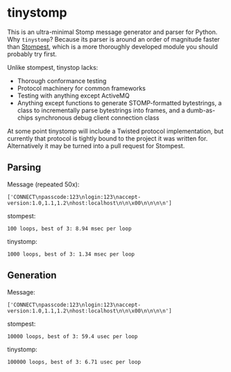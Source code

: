 
# tinystomp

This is an ultra-minimal Stomp message generator and parser for Python. Why
`tinystomp`? Because its parser is around an order of magnitude faster than <a
href="https://github.com/nikipore/stompest/">Stompest</a>, which is a more
thoroughly developed module you should probably try first.

Unlike stompest, tinystop lacks:

* Thorough conformance testing
* Protocol machinery for common frameworks
* Testing with anything except ActiveMQ
* Anything except functions to generate STOMP-formatted bytestrings, a class to
  incrementally parse bytestrings into frames, and a dumb-as-chips synchronous
  debug client connection class

At some point tinystomp will include a Twisted protocol implementation, but
currently that protocol is tightly bound to the project it was written for.
Alternatively it may be turned into a pull request for Stompest.


## Parsing

Message (repeated 50x):

    ['CONNECT\npasscode:123\nlogin:123\naccept-version:1.0,1.1,1.2\nhost:localhost\n\n\x00\n\n\n\n']

stompest:

    100 loops, best of 3: 8.94 msec per loop

tinystomp:

    1000 loops, best of 3: 1.34 msec per loop


## Generation

Message:

    ['CONNECT\npasscode:123\nlogin:123\naccept-version:1.0,1.1,1.2\nhost:localhost\n\n\x00\n\n\n\n']

stompest:

    10000 loops, best of 3: 59.4 usec per loop

tinystomp:

    100000 loops, best of 3: 6.71 usec per loop
